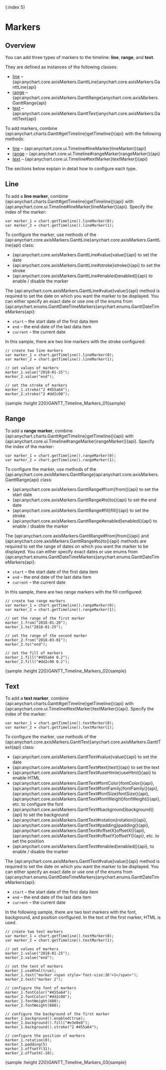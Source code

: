 {:index 5}
# Markers

## Overview

You can add three types of markers to the timeline: **line**, **range**, and **text**.

They are defined as instances of the following classes:

* [line](#line) – {api:anychart.core.axisMarkers.GanttLine}anychart.core.axisMarkers.GanttLine{api} 
* [range](#range) – {api:anychart.core.axisMarkers.GanttRange}anychart.core.axisMarkers.GanttRange{api}
* [text](#text) – {api:anychart.core.axisMarkers.GanttText}anychart.core.axisMarkers.GanttText{api}

To add markers, combine {api:anychart.charts.Gantt#getTimeline}getTimeline(){api} with the following methods:

* [line](#line) – {api:anychart.core.ui.Timeline#lineMarker}lineMarker(){api}
* [range](#range) – {api:anychart.core.ui.Timeline#rangeMarker}rangeMarker(){api}
* [text](#text) – {api:anychart.core.ui.Timeline#textMarker}textMarker(){api}

The sections below explain in detail how to configure each type.

## Line

To add a **line marker**, combine {api:anychart.charts.Gantt#getTimeline}getTimeline(){api} with {api:anychart.core.ui.Timeline#lineMarker}lineMarker(){api}. Specify the index of the marker:

```
var marker_1 = chart.getTimeline().lineMarker(0);
var marker_2 = chart.getTimeline().lineMarker(1);
```

To configure the marker, use methods of the {api:anychart.core.axisMarkers.GanttLine}anychart.core.axisMarkers.GanttLine{api} class:

* {api:anychart.core.axisMarkers.GanttLine#value}value(){api} to set the date
* {api:anychart.core.axisMarkers.GanttLine#stroke}stroke(){api} to set the stroke
* {api:anychart.core.axisMarkers.GanttLine#enabled}enabled(){api} to enable / disable the marker

The {api:anychart.core.axisMarkers.GanttLine#value}value(){api} method is required to set the date on which you want the marker to be displayed. You can either specify an exact date or use one of the enums from {api:anychart.enums.GanttDateTimeMarkers}anychart.enums.GanttDateTimeMarkers{api}:

* `start` – the start date of the first data item
* `end` – the end date of the last data item
* `current` – the current date

In this sample, there are two line markers with the stroke configured:

```
// create two line markers
var marker_1 = chart.getTimeline().lineMarker(0);
var marker_2 = chart.getTimeline().lineMarker(1);

// set values of markers
marker_1.value("2018-01-25");
marker_2.value("end");

// set the stroke of markers
marker_1.stroke("2 #455a64");
marker_2.stroke("2 #dd2c00");
```

{sample :height 220}GANTT\_Timeline\_Markers\_01{sample}

## Range

To add a **range marker**, combine {api:anychart.charts.Gantt#getTimeline}getTimeline(){api} with {api:anychart.core.ui.Timeline#rangeMarker}rangeMarker(){api}. Specify the index of the marker:

```
var marker_1 = chart.getTimeline().rangeMarker(0);
var marker_2 = chart.getTimeline().rangeMarker(1);
```

To configure the marker, use methods of the {api:anychart.core.axisMarkers.GanttRange}api:anychart.core.axisMarkers.GanttRange{api} class:

* {api:anychart.core.axisMarkers.GanttRange#from}from(){api} to set the start date
* {api:anychart.core.axisMarkers.GanttRange#to}to(){api} to set the end date
* {api:anychart.core.axisMarkers.GanttRange#fill}fill(){api} to set the stroke
* {api:anychart.core.axisMarkers.GanttRange#enabled}enabled(){api} to enable / disable the marker

The {api:anychart.core.axisMarkers.GanttRange#from}from(){api} and {api:anychart.core.axisMarkers.GanttRange#to}to(){api} methods are required to set the range of dates on which you want the marker to be displayed. You can either specify exact dates or use enums from {api:anychart.enums.GanttDateTimeMarkers}anychart.enums.GanttDateTimeMarkers{api}:

* `start` – the start date of the first data item
* `end` – the end date of the last data item
* `current` – the current date

In this sample, there are two range markers with the fill configured:

```
// create two range markers
var marker_1 = chart.getTimeline().rangeMarker(0);
var marker_2 = chart.getTimeline().rangeMarker(1);

// set the range of the first marker
marker_1.from("2018-01-20");
marker_1.to("2018-01-25");

// set the range of the second marker
marker_2.from("2018-03-01");
marker_2.to("end");

// set the fill of markers
marker_1.fill("#455a64 0.2");
marker_2.fill("#dd2c00 0.2");
```

{sample :height 220}GANTT\_Timeline\_Markers\_02{sample}

## Text

To add a **text marker**, combine {api:anychart.charts.Gantt#getTimeline}getTimeline(){api} with {api:anychart.core.ui.Timeline#textMarker}textMarker(){api}. Specify the index of the marker:

```
var marker_1 = chart.getTimeline().textMarker(0);
var marker_2 = chart.getTimeline().textMarker(1);
```

To configure the marker, use methods of the {api:anychart.core.axisMarkers.GanttText}anychart.core.axisMarkers.GanttText{api} class:

* {api:anychart.core.axisMarkers.GanttText#value}value(){api} to set the date
* {api:anychart.core.axisMarkers.GanttText#text}text(){api} to set the text
* {api:anychart.core.axisMarkers.GanttText#useHtmle}useHtml(){api} to enable HTML
* {api:anychart.core.axisMarkers.GanttText#fontColor}fontColor(){api}, {api:anychart.core.axisMarkers.GanttText#fontFamily}fontFamily(){api}, {api:anychart.core.axisMarkers.GanttText#fontSize}fontSize(){api}, {api:anychart.core.axisMarkers.GanttText#fontWeight}fontWeight(){api}, etc. to configure the font
* {api:anychart.core.axisMarkers.GanttText#background}background(){api} to set the background
* {api:anychart.core.axisMarkers.GanttText#rotation}rotation(){api}, {api:anychart.core.axisMarkers.GanttText#padding}padding(){api}, {api:anychart.core.axisMarkers.GanttText#offsetX}offsetX(){api}, {api:anychart.core.axisMarkers.GanttText#offsetY}offsetY(){api}, etc. to set the position
* {api:anychart.core.axisMarkers.GanttText#enabled}enabled(){api},  to enable / disable the marker

The {api:anychart.core.axisMarkers.GanttText#value}value(){api} method is required to set the date on which you want the marker to be displayed. You can either specify an exact date or use one of the enums from {api:anychart.enums.GanttDateTimeMarkers}anychart.enums.GanttDateTimeMarkers{api}:

* `start` – the start date of the first data item
* `end` – the end date of the last data item
* `current` – the current date

In the following sample, there are two text markers with the font, background, and position configured. In the text of the first marker, HTML is used.

```
// create two text markers
var marker_1 = chart.getTimeline().textMarker(0);
var marker_2 = chart.getTimeline().textMarker(1);

// set values of markers
marker_1.value("2018-01-25");
marker_2.value("end");

// set the text of markers
marker_1.useHtml(true);
marker_1.text("marker <span style='font-size:26'>1</span>");
marker_2.text("marker 2");

// configure the font of markers
marker_1.fontColor("#455a64");
marker_2.fontColor("#dd2c00");
marker_1.fontWeight(600);
marker_2.fontWeight(600);

// configure the background of the first marker
marker_1.background().enabled(true);
marker_1.background().fill("#e3e8e8");
marker_1.background().stroke("2 #455a64");

// configure the position of markers
marker_1.rotation(0);
marker_1.padding(5)
marker_1.offsetY(31);
marker_2.offsetX(-10);
```

{sample :height 220}GANTT\_Timeline\_Markers\_03{sample}